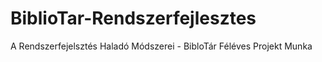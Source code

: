 # BiblioTar-Rendszerfejlesztes
A Rendszerfejelsztés Haladó Módszerei - BibloTár Féléves Projekt Munka

